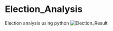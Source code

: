 
# Election_Analysis
Election analysis using python 
![Election_Result](https://user-images.githubusercontent.com/78656720/110666374-499cf500-8197-11eb-88be-3a098a069332.png)
